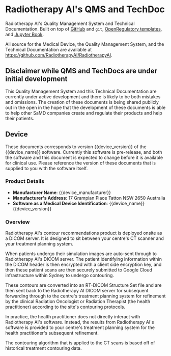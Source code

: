 # Radiotherapy AI's QMS and TechDoc

Radiotherapy AI's Quality Management System and Technical Documentation. Built
on top of [GitHub](https://github.com/RadiotherapyAI/RadiotherapyAI) and `git`,
[OpenRegulatory templates](https://github.com/openregulatory/templates), and
[Jupyter Book](https://jupyterbook.org/).

All source for the Medical Device, the Quality Management System, and the
Technical Documentation are available at
<https://github.com/RadiotherapyAI/RadiotherapyAI>.

## Disclaimer while QMS and TechDocs are under initial development

This Quality Management System and this Technical Documentation are currently
under active development and there is likely to be both mistakes and omissions.
The creation of these documents is being shared publicly out in the open in the
hope that the development of these documents is able to help other SaMD
companies create and regulate their products and help their patients.

## Device

These documents corresponds to version {{device_version}} of the
{{device_name}} software. Currently this software is pre-release, and both the
software and this document is expected to change before it is available for
clinical use. Please reference the version of these documents that is supplied
to you with the software itself.

### Product Details

- **Manufacturer Name**: {{device_manufacturer}}
- **Manufacturer's Address**: 17 Grampian Place Tatton NSW 2650 Australia
- **Software as a Medical Device Identification**: {{device_name}} {{device_version}}

### Overview

Radiotherapy AI's contour recommendations product is deployed onsite as a DICOM
server. It is designed to sit between your centre's CT scanner and your
treatment planning system.

When patients undergo their simulation images are auto-sent through to
Radiotherapy AI's DICOM server. The patient identifying information within the
DICOM header is then encrypted with a client side encryption key, and then
these patient scans are then securely submitted to Google Cloud infrastructure
within Sydney to undergo contouring.

These contours are converted into an RT-DICOM Structure Set file and are then
sent back to the Radiotherapy AI DICOM server for subsequent forwarding through
to the centre's treatment planning system for refinement by the clinical
Radiation Oncologist or Radiation Therapist (the health practitioner) according
to the site's contouring protocols.

In practice, the health practitioner does not directly interact with
Radiotherapy AI's software. Instead, the results from Radiotherapy AI's
software is provided to your centre's treatment planning system for the health
practitioner's subsequent refinement.

The contouring algorithm that is applied to the CT scans is based off of
historical treatment contouring data.
